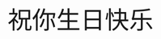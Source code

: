 <html>

<head>
<title>标题</title>
</head>

<body>
<font size="8"> <div class="jz"><pre> </pre><pre> </pre>&nbsp; &nbsp; &nbsp; &nbsp; &nbsp; &nbsp; &nbsp; 祝你生日快乐 </div></font>
</body>

</html>
